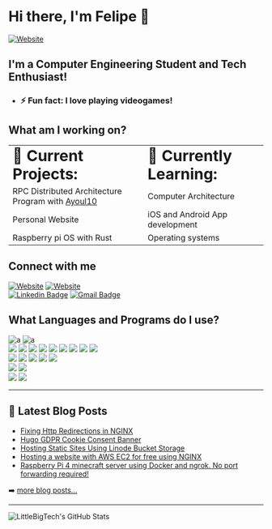 # Hi there, I'm Felipe 👋

[![Website](https://img.shields.io/website?label=LittleBigTech.com&style=for-the-badge&url=https%3A%2F%2Fcodestackr.com)](https://littlebigtech.net/)

## I'm a Computer Engineering Student and Tech Enthusiast!

- ### ⚡ Fun fact: I love playing videogames!

## What am I working on?
<table>
 <tr>
    <td><b style="font-size:30px"> 📝 Current Projects: </b></td>
    <td><b style="font-size:30px"> 📖 Currently Learning: </b></td>
 </tr>
 <tr>
    <td> RPC Distributed Architecture Program with <a href="https://github.com/ayoul10">Ayoul10</a></td>
    <td> Computer Architecture</td>
 </tr>
 <tr>
   <td> Personal Website</td>
   <td> iOS and Android App development</td>
 </tr>
 <tr>
  <td> Raspberry pi OS with Rust</td>
  <td> Operating systems</td>
 </tr>
</table>

## Connect with me

[![Website](https://img.shields.io/badge/-LittleBigTech-dark-orange?style=flat-square&logo=stack-overflow&logoColor=white&link=https://www.linkedin.com/in/fpstoppa/)][stackoverflow]
[![Website](https://img.shields.io/badge/-LittleBigTech-black?style=flat-square&logo=globe&logoColor=white&link=https://www.linkedin.com/in/fpstoppa/)][website]
<br>
[![Linkedin Badge](https://img.shields.io/badge/-Felipe_Perez-blue?style=flat-square&logo=Linkedin&logoColor=white&link=https://www.linkedin.com/in/fpstoppa/)](https://www.linkedin.com/in/fpstoppa/)
[![Gmail Badge](https://img.shields.io/badge/-littlebigtech0@gmail.com-d14836?style=flat-square&logo=Gmail&logoColor=white&link=mailto:littlebigtech0@gmail.com)](littlebigtech0@gmail.com)

## What Languages and Programs do I use?

![a](https://img.shields.io/badge/OS-Linux-informational?style=flat&logo=linux&logoColor=white&color=7e8ebf)
![a](https://img.shields.io/badge/OS-Windows10-informational?style=flat&logo=windows&logoColor=white&color=7e8ebf)
<br>
![](https://img.shields.io/badge/Code-C-informational?style=flat&logo=c&logoColor=white&color=9776b8)
![](https://img.shields.io/badge/Code-C++-informational?style=flat&logo=c%2B%2B&logoColor=white&color=9776b8)
![](https://img.shields.io/badge/Code-Java-informational?style=flat&logo=java&logoColor=white&color=9776b8)
![](https://img.shields.io/badge/Code-Python-informational?style=flat&logo=python&logoColor=white&color=9776b8)
[<img src="https://img.shields.io/badge/Code Click me!-Rust-informational?style=flat&logo=rust&logoColor=white&color=9776b8"/>][rustrepo]
![](https://img.shields.io/badge/Code-JavaScript-informational?style=flat&logo=javascript&logoColor=white&color=9776b8)
![](https://img.shields.io/badge/Code-CSS3-informational?style=flat&logo=css3&logoColor=white&color=9776b8)
![](https://img.shields.io/badge/Code-HTML5-informational?style=flat&logo=html5&logoColor=white&color=9776b8)
![](https://img.shields.io/badge/Code-swift-informational?style=flat&logo=swift&logoColor=white&color=9776b8)
<br>
![](https://img.shields.io/badge/Tools-PostgreSQL-informational?style=flat&logo=postgresql&logoColor=white&color=ab69cf)
![](https://img.shields.io/badge/Tools-MySQL-informational?style=flat&logo=mysql&logoColor=white&color=ab69cf)
![](https://img.shields.io/badge/Tools-Docker-informational?style=flat&logo=docker&logoColor=white&color=ab69cf)
[<img src="https://img.shields.io/badge/Tools Click me!-NGINX-informational?style=flat&logo=nginx&logoColor=white&color=ab69cf"/>][nginxpost]
![](https://img.shields.io/badge/Shell-Bash-informational?style=flat&logo=gnu-bash&logoColor=white&color=ab69cf)
<br>
[<img src="https://img.shields.io/badge/Cloud Click me!-AWS-informational?style=flat&logo=amazon-aws&logoColor=white&color=ab69cf"/>][awspost]
[<img src="https://img.shields.io/badge/Cloud Click me!-Linode-informational?style=flat&logo=linode&logoColor=white&color=ab69cf"/>][linodepost]
<br>
![](https://img.shields.io/badge/Editor-IntelliJ_IDEA-informational?style=flat&logo=intellij-idea&logoColor=white&color=643578)
![](https://img.shields.io/badge/Editor-Visual_Studio_Code-informational?style=flat&logo=visualstudiocode-idea&logoColor=white&color=643578)

---

## 📕 Latest Blog Posts

<!-- BLOG-POST-LIST:START -->
- [Fixing Http Redirections in NGINX](https://littlebigtech.net/posts/fixing-http-redirections-nginx/)
- [Hugo GDPR Cookie Consent Banner](https://littlebigtech.net/posts/hugo-gdpr-cookie-consent-banner/)
- [Hosting Static Sites Using Linode Bucket Storage](https://littlebigtech.net/posts/static-site-hosting-using-linode-bucket-storage/)
- [Hosting a website with AWS EC2 for free using NGINX](https://littlebigtech.net/posts/hosting-a-website-on-aws-for-free/)
- [Raspberry Pi 4 minecraft server using Docker and ngrok. No port forwarding required!](https://littlebigtech.net/posts/raspberry-pi-4-minecraft-server-no-port-forwarding/)
<!-- BLOG-POST-LIST:END -->

➡️ [more blog posts...](https://littlebigtech.net/)

---

<img align="left" alt="LittleBigTech's GitHub Stats" src="https://github-readme-stats.vercel.app/api?username=Kudos01&show_icons=true&hide_border=true" />

[website]: https://littlebigtech.net/
[youtube]: https://www.youtube.com/channel/UCpdsyfuujlxsljDBwhGHaVQ
[stackoverflow]: https://stackoverflow.com/users/10196893/littlebigtech
[rustrepo]: https://github.com/Kudos01/aos_Fat16_Ext2
[awspost]: https://littlebigtech.net/posts/setting-up-a-minecraft-server-with-aws-and-docker/
[linodepost]: https://littlebigtech.net/posts/static-site-hosting-using-linode-bucket-storage/
[nginxpost]: https://littlebigtech.net/posts/fixing-http-redirections-nginx/